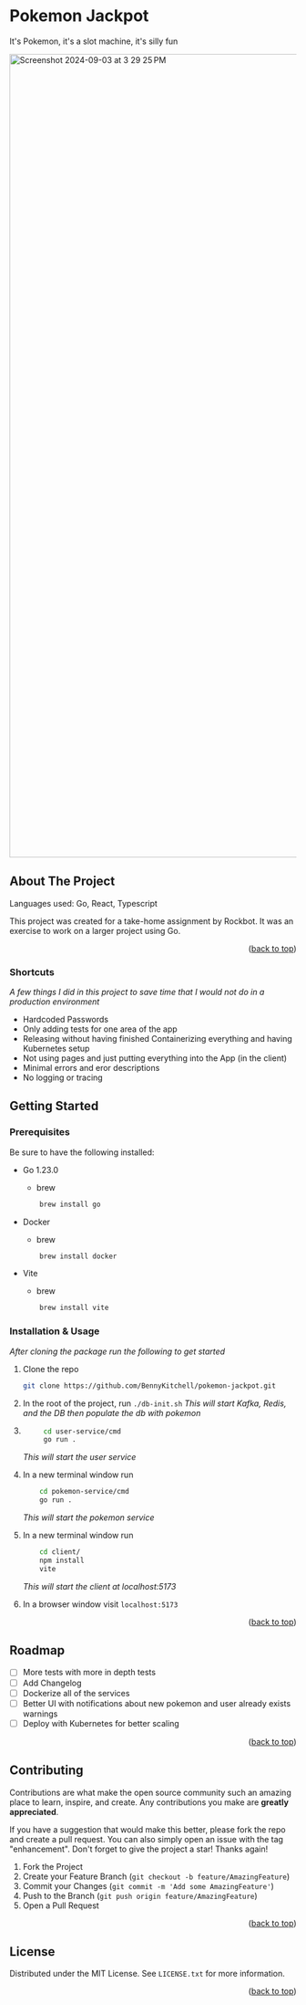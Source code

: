 <a id="readme-top"></a>
# Pokemon Jackpot
It's Pokemon, it's a slot machine, it's silly fun

<img width="1408" alt="Screenshot 2024-09-03 at 3 29 25 PM" src="https://github.com/user-attachments/assets/ae50b345-21ef-4e9c-9103-49e8824a74fd">

<!-- ABOUT THE PROJECT -->
## About The Project

Languages used: Go, React, Typescript

This project was created for a take-home assignment by Rockbot. It was an exercise to work on a larger project using Go. 

<p align="right">(<a href="#readme-top">back to top</a>)</p>

### Shortcuts 
_A few things I did in this project to save time that I would not do in a production environment_

* Hardcoded Passwords 
* Only adding tests for one area of the app
* Releasing without having finished Containerizing everything and having Kubernetes setup 
* Not using pages and just putting everything into the App (in the client)
* Minimal errors and eror descriptions
* No logging or tracing

<!-- GETTING STARTED -->
## Getting Started
### Prerequisites


Be sure to have the following installed:
* Go 1.23.0
    * brew
    ```sh
        brew install go
    ```
* Docker
    * brew
    ```sh
        brew install docker
    ```

* Vite
     * brew
    ```sh
        brew install vite
    ```



### Installation & Usage

_After cloning the package run the following to get started_

1. Clone the repo
   ```sh
   git clone https://github.com/BennyKitchell/pokemon-jackpot.git
   ```
2. In the root of the project, run `./db-init.sh` 
    _This will start Kafka, Redis, and the DB then populate the db with pokemon_
3. ```sh
        cd user-service/cmd
        go run .
    ```
    _This will start the user service_
4. In a new terminal window run 
    ```sh
        cd pokemon-service/cmd
        go run .
    ```
    _This will start the pokemon service_

4. In a new terminal window run 
    ```sh
        cd client/
        npm install
        vite
    ```
    _This will start the client at localhost:5173_
5. In a browser window visit `localhost:5173`

<p align="right">(<a href="#readme-top">back to top</a>)</p>


<!-- ROADMAP -->
## Roadmap

- [ ] More tests with more in depth tests
- [ ] Add Changelog
- [ ] Dockerize all of the services
- [ ] Better UI with notifications about new pokemon and user already exists warnings
- [ ] Deploy with Kubernetes for better scaling

<p align="right">(<a href="#readme-top">back to top</a>)</p>



<!-- CONTRIBUTING -->
## Contributing

Contributions are what make the open source community such an amazing place to learn, inspire, and create. Any contributions you make are **greatly appreciated**.

If you have a suggestion that would make this better, please fork the repo and create a pull request. You can also simply open an issue with the tag "enhancement".
Don't forget to give the project a star! Thanks again!

1. Fork the Project
2. Create your Feature Branch (`git checkout -b feature/AmazingFeature`)
3. Commit your Changes (`git commit -m 'Add some AmazingFeature'`)
4. Push to the Branch (`git push origin feature/AmazingFeature`)
5. Open a Pull Request



<p align="right">(<a href="#readme-top">back to top</a>)</p>



<!-- LICENSE -->
## License

Distributed under the MIT License. See `LICENSE.txt` for more information.

<p align="right">(<a href="#readme-top">back to top</a>)</p>
